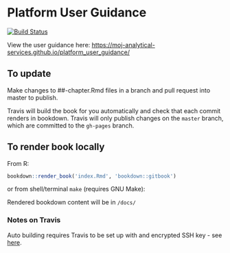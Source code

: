 # Platform User Guidance
[![Build Status](https://travis-ci.org/moj-analytical-services/platform_user_guidance.svg?branch=master)](https://travis-ci.org/moj-analytical-services/platform_user_guidance)

View the user guidance here: https://moj-analytical-services.github.io/platform_user_guidance/

## To update

Make changes to ##-chapter.Rmd files in a branch and pull request into master to publish.

Travis will build the book for you automatically and check that each commit renders in bookdown. Travis will only publish changes on the `master` branch, which are committed to the `gh-pages` branch.

## To render book locally

From R:
```r
bookdown::render_book('index.Rmd', 'bookdown::gitbook')
```

or from shell/terminal `make` (requires GNU Make):

Rendered bookdown content will be in `/docs/`

### Notes on Travis
Auto building requires Travis to be set up with and encrypted SSH key - see [here](https://oncletom.io/2016/travis-ssh-deploy/).
